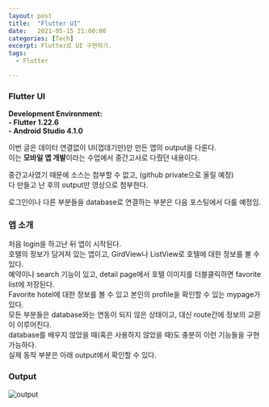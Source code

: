 ```yaml
---
layout: post
title:  "Flutter UI"
date:   2021-05-15 21:00:00
categories: [Tech]
excerpt: Flutter로 UI 구현하기.  
tags:
  - Flutter

---
```


### Flutter UI 

**Development Environment:**  
    **- Flutter 1.22.6**  
    **- Android Studio 4.1.0**  

이번 글은 데이터 연결없이 UI(껍데기만)만 만든 앱의 output을 다룬다.  
이는 **모바일 앱 개발**이라는 수업에서 중간고사로 다뤘던 내용이다.  

중간고사였기 때문에 소스는 첨부할 수 없고, (github private으로 올릴 예정)  
다 만들고 난 후의 output만 영상으로 첨부한다.  

로그인이나 다른 부분들을 database로 연결하는 부분은 다음 포스팅에서 다룰 예정임.  

### 앱 소개  

처음 login을 하고난 뒤 앱이 시작된다.  
호텔의 정보가 담겨져 있는 앱이고, GirdView나 ListView로 호텔에 대한 정보를 볼 수 있다.  
예약이나 search 기능이 있고, detail page에서 호텔 이미지를 더블클릭하면 favorite list에 저장된다.    
Favorite hotel에 대한 정보를 볼 수 있고 본인의 profile을 확인할 수 있는 mypage가 있다.  
모든 부분들은 database와는 연동이 되지 않은 상태이고, 대신 route간에 정보의 교환이 이루어진다.  
database를 배우지 않았을 때(혹은 사용하지 않았을 때)도 충분히 이런 기능들을 구현 가능하다.  
실제 동작 부분은 아래 output에서 확인할 수 있다.  

### Output  

![output](/assets/images/flutter_UI_mid/flutter_UI.gif)   
